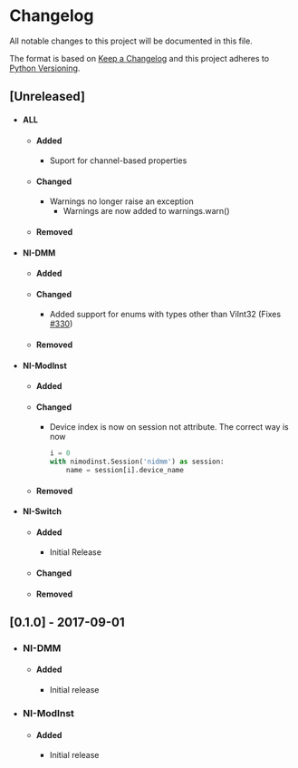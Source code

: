 # Changelog
All notable changes to this project will be documented in this file.

The format is based on [Keep a Changelog](http://keepachangelog.com/en/1.0.0/)
and this project adheres to [Python Versioning](http://legacy.python.org/dev/peps/pep-0396/).

## [Unreleased]
* #### ALL
  * #### Added
    * Suport for channel-based properties
  * #### Changed
    * Warnings no longer raise an exception
      * Warnings are now added to warnings.warn()
  * #### Removed
* #### NI-DMM
  * #### Added
  * #### Changed
    * Added support for enums with types other than ViInt32 (Fixes [#330](https://github.com/ni/nimi-python/issues/330))
  * #### Removed
* #### NI-ModInst
  * #### Added
  * #### Changed
    * Device index is now on session not attribute. The correct way is now
      ```python
      i = 0
      with nimodinst.Session('nidmm') as session:
          name = session[i].device_name
      ```
  * #### Removed
* #### NI-Switch
  * #### Added
    * Initial Release
  * #### Changed
  * #### Removed
## [0.1.0] - 2017-09-01
* ### NI-DMM
  * #### Added
    * Initial release
* ### NI-ModInst
  * #### Added
    * Initial release


<!--
## [Unreleased]
* #### ALL
  * #### Added
  * #### Changed
  * #### Removed
* #### NI-DMM
  * #### Added
  * #### Changed
  * #### Removed
* #### NI-ModInst
  * #### Added
  * #### Changed
  * #### Removed
* #### NI-Switch
  * #### Added
  * #### Changed
  * #### Removed
-->

